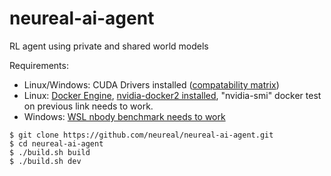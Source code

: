 # neureal-ai-agent
RL agent using private and shared world models

Requirements:
* Linux/Windows: CUDA Drivers installed ([compatability matrix](https://docs.nvidia.com/deploy/cuda-compatibility/index.html#deployment-consideration-forward))
* Linux: [Docker Engine](https://docs.docker.com/engine/install/), [nvidia-docker2 installed](https://docs.nvidia.com/datacenter/cloud-native/container-toolkit/install-guide.html#docker), "nvidia-smi" docker test on previous link needs to work.
* Windows: [WSL nbody benchmark needs to work](https://docs.docker.com/desktop/windows/wsl/#gpu-support)

```
$ git clone https://github.com/neureal/neureal-ai-agent.git
$ cd neureal-ai-agent
$ ./build.sh build
$ ./build.sh dev
```
